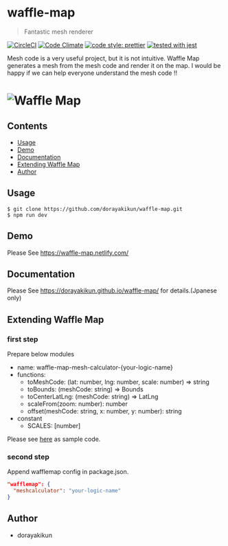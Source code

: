 # waffle-map

> Fantastic mesh renderer

[![CircleCI](https://circleci.com/gh/dorayakikun/waffle-map.svg?style=svg)](https://circleci.com/gh/dorayakikun/waffle-map)
[![Code Climate](https://codeclimate.com/github/dorayakikun/waffle-map/badges/gpa.svg)](https://codeclimate.com/github/dorayakikun/waffle-map)
[![code style: prettier](https://img.shields.io/badge/code_style-prettier-ff69b4.svg?style=flat-square)](https://github.com/prettier/prettier)
[![tested with jest](https://img.shields.io/badge/tested_with-jest-99424f.svg)](https://github.com/facebook/jest)

Mesh code is a very useful project, but it is not intuitive. Waffle Map generates a mesh from the mesh code and render it on the map. I would be happy if we can help everyone understand the mesh code !!

# ![Waffle Map](media/header.gif)

## Contents

* [Usage](#usage)
* [Demo](#demo)
* [Documentation](#documentation)
* [Extending Waffle Map](#extending-waffle-map)
* [Author](#author)

## Usage

```console
$ git clone https://github.com/dorayakikun/waffle-map.git
$ npm run dev
```

## Demo

Please See https://waffle-map.netlify.com/

## Documentation

Please See https://dorayakikun.github.io/waffle-map/ for details.(Jpanese only)

## Extending Waffle Map

### first step

Prepare below modules

* name: waffle-map-mesh-calculator-{your-logic-name}
* functions:
  * toMeshCode: (lat: number, lng: number, scale: number) => string
  * toBounds: (meshCode: string) => Bounds
  * toCenterLatLng: (meshCode: string) => LatLng
  * scaleFrom(zoom: number): number
  * offset(meshCode: string, x: number, y: number): string
* constant
  * SCALES: [number]

Please see [here](https://github.com/dorayakikun/waffle-map-mesh-calculator-basic) as sample code.

### second step

Append wafflemap config in package.json.

```json
"wafflemap": {
  "meshcalculator": "your-logic-name"
}
```

## Author

* dorayakikun
